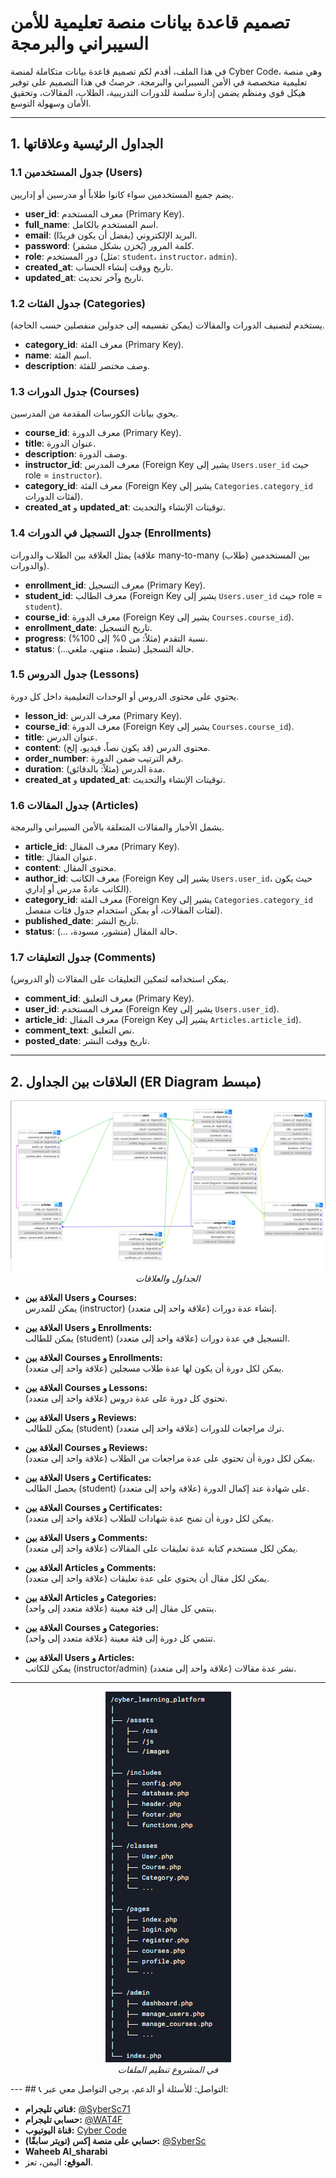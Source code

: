 
# تصميم قاعدة بيانات منصة تعليمية للأمن السيبراني والبرمجة
في هذا الملف، أقدم لكم تصميم قاعدة بيانات متكاملة لمنصة Cyber Code، وهي منصة تعليمية متخصصة في الأمن السيبراني والبرمجة. حرصتُ في هذا التصميم على توفير هيكل قوي ومنظم يضمن إدارة سلسة للدورات التدريبية، الطلاب، المقالات، وتحقيق الأمان وسهولة التوسع.

---

## 1. الجداول الرئيسية وعلاقاتها

### 1.1 جدول المستخدمين (Users)
يضم جميع المستخدمين سواء كانوا طلاباً أو مدرسين أو إداريين.
- **user_id**: معرف المستخدم (Primary Key).
- **full_name**: اسم المستخدم بالكامل.
- **email**: البريد الإلكتروني (يفضل أن يكون فريدًا).
- **password**: كلمة المرور (يُخزن بشكل مشفر).
- **role**: دور المستخدم (مثل: `student`، `instructor`، `admin`).
- **created_at**: تاريخ ووقت إنشاء الحساب.
- **updated_at**: تاريخ وآخر تحديث.

### 1.2 جدول الفئات (Categories)
يستخدم لتصنيف الدورات والمقالات (يمكن تقسيمه إلى جدولين منفصلين حسب الحاجة).
- **category_id**: معرف الفئة (Primary Key).
- **name**: اسم الفئة.
- **description**: وصف مختصر للفئة.

### 1.3 جدول الدورات (Courses)
يحوي بيانات الكورسات المقدمة من المدرسين.
- **course_id**: معرف الدورة (Primary Key).
- **title**: عنوان الدورة.
- **description**: وصف الدورة.
- **instructor_id**: معرف المدرس (Foreign Key يشير إلى `Users.user_id` حيث role = `instructor`).
- **category_id**: معرف الفئة (Foreign Key يشير إلى `Categories.category_id` لفئات الدورات).
- **created_at** و **updated_at**: توقيتات الإنشاء والتحديث.

### 1.4 جدول التسجيل في الدورات (Enrollments)
يمثل العلاقة بين الطلاب والدورات (علاقة many-to-many بين المستخدمين (طلاب) والدورات).
- **enrollment_id**: معرف التسجيل (Primary Key).
- **student_id**: معرف الطالب (Foreign Key يشير إلى `Users.user_id` حيث role = `student`).
- **course_id**: معرف الدورة (Foreign Key يشير إلى `Courses.course_id`).
- **enrollment_date**: تاريخ التسجيل.
- **progress**: نسبة التقدم (مثلاً: من 0% إلى 100%).
- **status**: حالة التسجيل (نشط، منتهي، ملغي...).

### 1.5 جدول الدروس (Lessons)
يحتوي على محتوى الدروس أو الوحدات التعليمية داخل كل دورة.
- **lesson_id**: معرف الدرس (Primary Key).
- **course_id**: معرف الدورة (Foreign Key يشير إلى `Courses.course_id`).
- **title**: عنوان الدرس.
- **content**: محتوى الدرس (قد يكون نصاً، فيديو، إلخ).
- **order_number**: رقم الترتيب ضمن الدورة.
- **duration**: مدة الدرس (مثلاً: بالدقائق).
- **created_at** و **updated_at**: توقيتات الإنشاء والتحديث.

### 1.6 جدول المقالات (Articles)
يشمل الأخبار والمقالات المتعلقة بالأمن السيبراني والبرمجة.
- **article_id**: معرف المقال (Primary Key).
- **title**: عنوان المقال.
- **content**: محتوى المقال.
- **author_id**: معرف الكاتب (Foreign Key يشير إلى `Users.user_id`، حيث يكون الكاتب عادةً مدرس أو إداري).
- **category_id**: معرف الفئة (Foreign Key يشير إلى `Categories.category_id` لفئات المقالات، أو يمكن استخدام جدول فئات منفصل).
- **published_date**: تاريخ النشر.
- **status**: حالة المقال (منشور، مسودة، ...).

### 1.7 جدول التعليقات (Comments) 
يمكن استخدامه لتمكين التعليقات على المقالات (أو الدروس).
- **comment_id**: معرف التعليق (Primary Key).
- **user_id**: معرف المستخدم (Foreign Key يشير إلى `Users.user_id`).
- **article_id**: معرف المقال (Foreign Key يشير إلى `Articles.article_id`).
- **comment_text**: نص التعليق.
- **posted_date**: تاريخ ووقت النشر.


---


## 2. العلاقات بين الجداول (ER Diagram مبسط)


<p align="center">
  <img src="screenshots/d.png" alt="شاشة الجداول والعلاقات">
  <br>
  <em>الجداول والعلاقات</em>
</p>

- **العلاقة بين Users و Courses:**  
  يمكن للمدرس (instructor) إنشاء عدة دورات (علاقة واحد إلى متعدد).

- **العلاقة بين Users و Enrollments:**  
  يمكن للطالب (student) التسجيل في عدة دورات (علاقة واحد إلى متعدد).

- **العلاقة بين Courses و Enrollments:**  
  يمكن لكل دورة أن يكون لها عدة طلاب مسجلين (علاقة واحد إلى متعدد).

- **العلاقة بين Courses و Lessons:**  
  تحتوي كل دورة على عدة دروس (علاقة واحد إلى متعدد).

- **العلاقة بين Users و Reviews:**  
  يمكن للطالب (student) ترك مراجعات للدورات (علاقة واحد إلى متعدد).

- **العلاقة بين Courses و Reviews:**  
  يمكن لكل دورة أن تحتوي على عدة مراجعات من الطلاب (علاقة واحد إلى متعدد).

- **العلاقة بين Users و Certificates:**  
  يحصل الطالب (student) على شهادة عند إكمال الدورة (علاقة واحد إلى متعدد).

- **العلاقة بين Courses و Certificates:**  
  يمكن لكل دورة أن تمنح عدة شهادات للطلاب (علاقة واحد إلى متعدد).

- **العلاقة بين Users و Comments:**  
  يمكن لكل مستخدم كتابة عدة تعليقات على المقالات (علاقة واحد إلى متعدد).

- **العلاقة بين Articles و Comments:**  
  يمكن لكل مقال أن يحتوي على عدة تعليقات (علاقة واحد إلى متعدد).

- **العلاقة بين Articles و Categories:**  
  ينتمي كل مقال إلى فئة معينة (علاقة متعدد إلى واحد).

- **العلاقة بين Courses و Categories:**  
  تنتمي كل دورة إلى فئة معينة (علاقة متعدد إلى واحد).

- **العلاقة بين Users و Articles:**  
  يمكن للكاتب (instructor/admin) نشر عدة مقالات (علاقة واحد إلى متعدد).


---
<p align="center">
  <img src="screenshots/p.png" alt="شاشة تنظيم الملفات">
  <br>
  <em> في المشروع تنظيم الملفات</em>
</p>
---
## 📞 التواصل:
للأسئلة أو الدعم، يرجى التواصل معي عبر:

- **قناتي تليجرام:** [@SyberSc71](https://t.me/SyberSc71)
- **حسابي تليجرام:** [@WAT4F](https://t.me/WAT4F)
- **قناة اليوتيوب:** [Cyber Code](https://www.youtube.com/@cyber_code1)
- **حسابي على منصة إكس (تويتر سابقًا):** [@SyberSc](https://x.com/SyberSc)
- **Waheeb Al_sharabi**
- **الموقع:**  اليمن، تعز.
